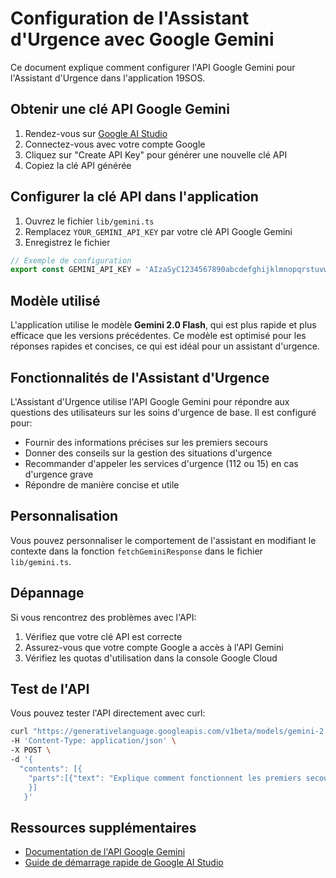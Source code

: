 # Configuration de l'Assistant d'Urgence avec Google Gemini

Ce document explique comment configurer l'API Google Gemini pour l'Assistant d'Urgence dans l'application 19SOS.

## Obtenir une clé API Google Gemini

1. Rendez-vous sur [Google AI Studio](https://makersuite.google.com/app/apikey)
2. Connectez-vous avec votre compte Google
3. Cliquez sur "Create API Key" pour générer une nouvelle clé API
4. Copiez la clé API générée

## Configurer la clé API dans l'application

1. Ouvrez le fichier `lib/gemini.ts`
2. Remplacez `YOUR_GEMINI_API_KEY` par votre clé API Google Gemini
3. Enregistrez le fichier

```typescript
// Exemple de configuration
export const GEMINI_API_KEY = 'AIzaSyC1234567890abcdefghijklmnopqrstuvwxyz';
```

## Modèle utilisé

L'application utilise le modèle **Gemini 2.0 Flash**, qui est plus rapide et plus efficace que les versions précédentes. Ce modèle est optimisé pour les réponses rapides et concises, ce qui est idéal pour un assistant d'urgence.

## Fonctionnalités de l'Assistant d'Urgence

L'Assistant d'Urgence utilise l'API Google Gemini pour répondre aux questions des utilisateurs sur les soins d'urgence de base. Il est configuré pour:

- Fournir des informations précises sur les premiers secours
- Donner des conseils sur la gestion des situations d'urgence
- Recommander d'appeler les services d'urgence (112 ou 15) en cas d'urgence grave
- Répondre de manière concise et utile

## Personnalisation

Vous pouvez personnaliser le comportement de l'assistant en modifiant le contexte dans la fonction `fetchGeminiResponse` dans le fichier `lib/gemini.ts`.

## Dépannage

Si vous rencontrez des problèmes avec l'API:

1. Vérifiez que votre clé API est correcte
2. Assurez-vous que votre compte Google a accès à l'API Gemini
3. Vérifiez les quotas d'utilisation dans la console Google Cloud

## Test de l'API

Vous pouvez tester l'API directement avec curl:

```bash
curl "https://generativelanguage.googleapis.com/v1beta/models/gemini-2.0-flash:generateContent?key=YOUR_API_KEY" \
-H 'Content-Type: application/json' \
-X POST \
-d '{
  "contents": [{
    "parts":[{"text": "Explique comment fonctionnent les premiers secours en cas d'arrêt cardiaque"}]
    }]
   }'
```

## Ressources supplémentaires

- [Documentation de l'API Google Gemini](https://ai.google.dev/docs/gemini_api_overview)
- [Guide de démarrage rapide de Google AI Studio](https://ai.google.dev/tutorials/web_quickstart) 